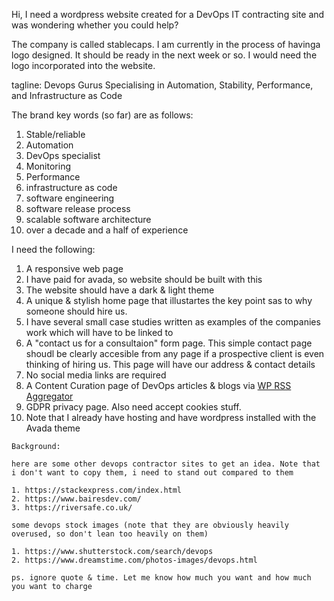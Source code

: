 Hi, I need a wordpress website created for a DevOps IT contracting site and was wondering whether you could help?

The company is called stablecaps. I am currently in the process of havinga logo designed. It should be ready in the next week or so. I would need the logo incorporated into the website.

tagline: Devops Gurus Specialising in Automation, Stability, Performance, and Infrastructure as Code

The brand key words (so far) are as follows:

1. Stable/reliable
2. Automation
3. DevOps specialist
4. Monitoring
5. Performance
6. infrastructure as code
7. software engineering
8. software release process
9. scalable software architecture
10. over a  decade  and a half of experience

I need the following:
1. A responsive web page
2. I have paid for avada, so website should be built with this
3. The website should have a dark & light theme
4. A unique & stylish home page that illustartes the key point sas to why someone should hire us.
5. I have several small case studies written as examples of the companies work which will have to be linked to
6. A "contact us for a consultaion" form page. This simple contact page shoudl be clearly accesible from any page if a prospective client is even thinking of hiring us. This page will have our address & contact details
7. No social media links are required
8. A Content Curation page of DevOps articles & blogs via [WP RSS Aggregator](https://www.wprssaggregator.com/case-study-personal-finance-blogs-content-curation/)
9. GDPR privacy page. Also need accept cookies stuff.
10. Note that I already have hosting and have wordpress installed with the Avada theme


~~~~~~~~~~~~~~~~~~~~~~~~~~
Background:

here are some other devops contractor sites to get an idea. Note that i don't want to copy them, i need to stand out compared to them

1. https://stackexpress.com/index.html
2. https://www.bairesdev.com/
3. https://riversafe.co.uk/

some devops stock images (note that they are obviously heavily overused, so don't lean too heavily on them)

1. https://www.shutterstock.com/search/devops
2. https://www.dreamstime.com/photos-images/devops.html

ps. ignore quote & time. Let me know how much you want and how much you want to charge
